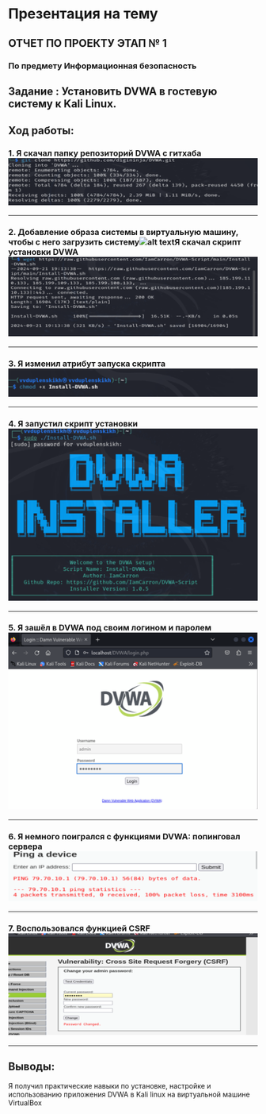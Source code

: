 # Презентация на тему
## ОТЧЕТ ПО ПРОЕКТУ ЭТАП № 1
### По предмету **Информационная безопасность**

## Задание : Установить DVWA в гостевую систему к Kali Linux.


## Ход работы:
### 1. Я скачал папку репозиторий DVWA с гитхаба ![alt text](pics/1.png)
***
### 2. Добавление образа системы в виртуальную машину, чтобы с него загрузить систему![alt text](Картинки/2.png)Я скачал скрипт установки DVWA ![alt text](pics/2.png)

***
### 3. Я изменил атрибут запуска скрипта ![alt text](pics/3.png)
***
### 4. Я запустил скрипт установки ![alt text](pics/4.png)
***
### 5.  Я зашёл в DVWA под своим логином и паролем ![alt text](pics/5.png)
***
### 6. Я немного поигрался с функциями DVWA: попинговал сервера ![alt text](pics/6.png)
***
### 7. Воспользовался функцией CSRF ![alt text](pics/7.png)
***

## Выводы:   
Я получил практические навыки по установке, настройке и использованию приложения DVWA в Kali linux на виртуальной машине VirtualBox

